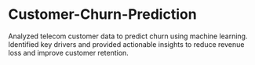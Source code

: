 # Customer-Churn-Prediction
Analyzed telecom customer data to predict churn using machine learning. Identified key drivers and provided actionable insights to reduce revenue loss and improve customer retention.
